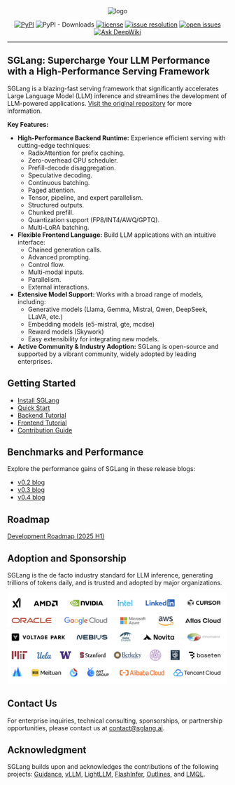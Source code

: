 <div align="center" id="sglangtop">
<img src="https://raw.githubusercontent.com/sgl-project/sglang/main/assets/logo.png" alt="logo" width="400" margin="10px"></img>

[![PyPI](https://img.shields.io/pypi/v/sglang)](https://pypi.org/project/sglang)
![PyPI - Downloads](https://img.shields.io/pypi/dm/sglang)
[![license](https://img.shields.io/github/license/sgl-project/sglang.svg)](https://github.com/sgl-project/sglang/tree/main/LICENSE)
[![issue resolution](https://img.shields.io/github/issues-closed-raw/sgl-project/sglang)](https://github.com/sgl-project/sglang/issues)
[![open issues](https://img.shields.io/github/issues-raw/sgl-project/sglang)](https://github.com/sgl-project/sglang/issues)
[![Ask DeepWiki](https://deepwiki.com/badge.svg)](https://deepwiki.com/sgl-project/sglang)

</div>

---

## SGLang: Supercharge Your LLM Performance with a High-Performance Serving Framework

SGLang is a blazing-fast serving framework that significantly accelerates Large Language Model (LLM) inference and streamlines the development of LLM-powered applications. [Visit the original repository](https://github.com/sgl-project/sglang) for more information.

**Key Features:**

*   **High-Performance Backend Runtime:** Experience efficient serving with cutting-edge techniques:
    *   RadixAttention for prefix caching.
    *   Zero-overhead CPU scheduler.
    *   Prefill-decode disaggregation.
    *   Speculative decoding.
    *   Continuous batching.
    *   Paged attention.
    *   Tensor, pipeline, and expert parallelism.
    *   Structured outputs.
    *   Chunked prefill.
    *   Quantization support (FP8/INT4/AWQ/GPTQ).
    *   Multi-LoRA batching.
*   **Flexible Frontend Language:** Build LLM applications with an intuitive interface:
    *   Chained generation calls.
    *   Advanced prompting.
    *   Control flow.
    *   Multi-modal inputs.
    *   Parallelism.
    *   External interactions.
*   **Extensive Model Support:** Works with a broad range of models, including:
    *   Generative models (Llama, Gemma, Mistral, Qwen, DeepSeek, LLaVA, etc.)
    *   Embedding models (e5-mistral, gte, mcdse)
    *   Reward models (Skywork)
    *   Easy extensibility for integrating new models.
*   **Active Community & Industry Adoption:** SGLang is open-source and supported by a vibrant community, widely adopted by leading enterprises.

## Getting Started

*   [Install SGLang](https://docs.sglang.ai/start/install.html)
*   [Quick Start](https://docs.sglang.ai/backend/send_request.html)
*   [Backend Tutorial](https://docs.sglang.ai/backend/openai_api_completions.html)
*   [Frontend Tutorial](https://docs.sglang.ai/frontend/frontend.html)
*   [Contribution Guide](https://docs.sglang.ai/references/contribution_guide.html)

## Benchmarks and Performance

Explore the performance gains of SGLang in these release blogs:
*   [v0.2 blog](https://lmsys.org/blog/2024-07-25-sglang-llama3/)
*   [v0.3 blog](https://lmsys.org/blog/2024-09-04-sglang-v0-3/)
*   [v0.4 blog](https://lmsys.org/blog/2024-12-04-sglang-v0-4/)

## Roadmap
[Development Roadmap (2025 H1)](https://github.com/sgl-project/sglang/issues/4042)

## Adoption and Sponsorship

SGLang is the de facto industry standard for LLM inference, generating trillions of tokens daily, and is trusted and adopted by major organizations.

<img src="https://raw.githubusercontent.com/sgl-project/sgl-learning-materials/refs/heads/main/slides/adoption.png" alt="logo" width="800" margin="10px">

## Contact Us

For enterprise inquiries, technical consulting, sponsorships, or partnership opportunities, please contact us at [contact@sglang.ai](mailto:contact@sglang.ai).

## Acknowledgment

SGLang builds upon and acknowledges the contributions of the following projects: [Guidance](https://github.com/guidance-ai/guidance), [vLLM](https://github.com/vllm-project/vllm), [LightLLM](https://github.com/ModelTC/lightllm), [FlashInfer](https://github.com/flashinfer-ai/flashinfer), [Outlines](https://github.com/outlines-dev/outlines), and [LMQL](https://github.com/eth-sri/lmql).